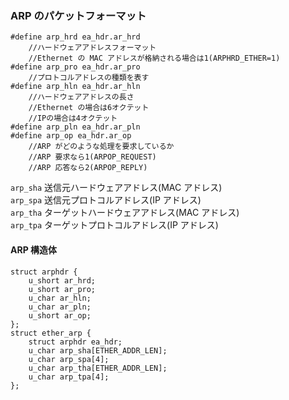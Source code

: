 ### ARP のパケットフォーマット
	#define arp_hrd ea_hdr.ar_hrd
		//ハードウェアアドレスフォーマット
		//Ethernet の MAC アドレスが格納される場合は1(ARPHRD_ETHER=1)
	#define arp_pro ea_hdr.ar_pro
		//プロトコルアドレスの種類を表す
	#define arp_hln ea_hdr.ar_hln
		//ハードウェアアドレスの長さ
		//Ethernet の場合は6オクテット
		//IPの場合は4オクテット
	#define arp_pln ea_hdr.ar_pln
	#define arp_op ea_hdr.ar_op
		//ARP がどのような処理を要求しているか
		//ARP 要求なら1(ARPOP_REQUEST)
		//ARP 応答なら2(ARPOP_REPLY)
`arp_sha`	送信元ハードウェアアドレス(MAC アドレス)  
`arp_spa`	送信元プロトコルアドレス(IP アドレス)  
`arp_tha`	ターゲットハードウェアアドレス(MAC アドレス)  
`arp_tpa`	ターゲットプロトコルアドレス(IP アドレス)  

#### ARP 構造体  
	struct arphdr {
		u_short ar_hrd;
		u_short ar_pro;
		u_char ar_hln;
		u_char ar_pln;
		u_short ar_op;
	};
	struct ether_arp {
		struct arphdr ea_hdr;
		u_char arp_sha[ETHER_ADDR_LEN];
		u_char arp_spa[4];
		u_char arp_tha[ETHER_ADDR_LEN];
		u_char arp_tpa[4];
	};

